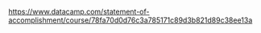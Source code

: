 https://www.datacamp.com/statement-of-accomplishment/course/78fa70d0d76c3a785171c89d3b821d89c38ee13a
